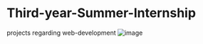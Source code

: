 # Third-year-Summer-Internship
projects regarding web-development
![image](https://github.com/user-attachments/assets/9516dde8-b802-49f0-9efe-a40f42c7fa97)

